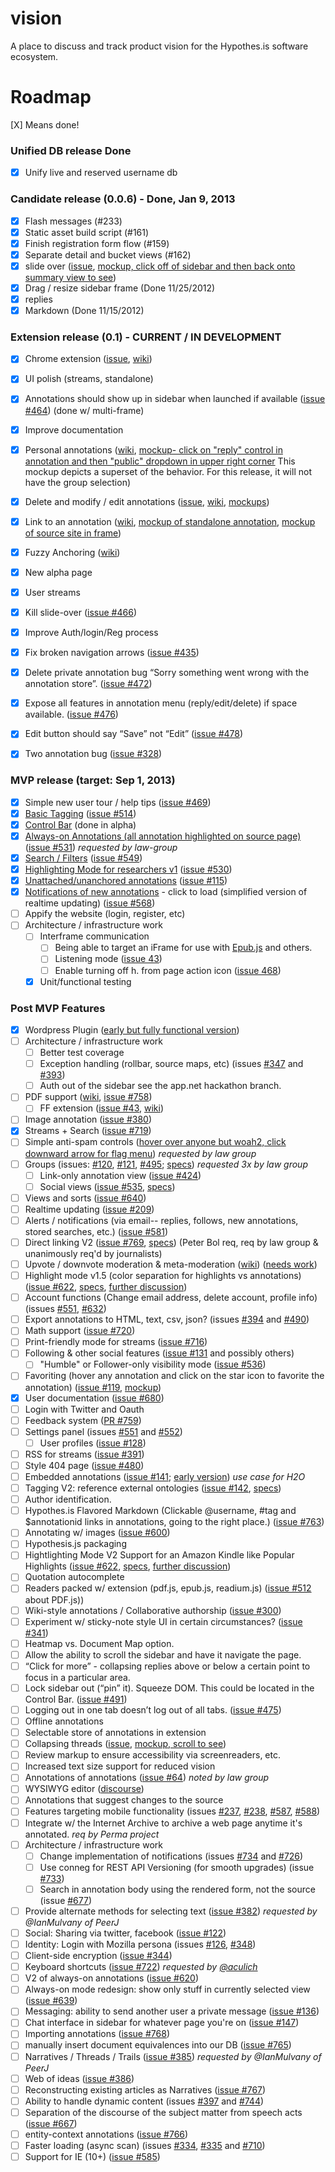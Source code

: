 vision
======

A place to discuss and track product vision for the Hypothes.is software ecosystem.

Roadmap
=======

[X] Means done!

### Unified DB release Done
- [X] Unify live and reserved username db

### Candidate release (0.0.6) - Done, Jan 9, 2013
- [X] Flash messages (#233)
- [X] Static asset build script (#161)
- [X] Finish registration form flow (#159)
- [X] Separate detail and bucket views (#162)
- [X] slide over ([issue](https://github.com/hypothesis/h/issues/150), [mockup, click off of sidebar and then back onto summary view to see](http://jtremback.github.com/fakebarDos/build-cea4d78/index.html))
- [X] Drag / resize sidebar frame (Done 11/25/2012)
- [X] replies
- [X] Markdown (Done 11/15/2012)

### Extension release (0.1) - CURRENT / IN DEVELOPMENT
- [X] Chrome extension ([issue](https://github.com/hypothesis/h/issues/43), [wiki](Browser-extension))
- [X] UI polish (streams, standalone)
- [X] Annotations should show up in sidebar when launched if available ([issue #464](https://github.com/hypothesis/h/issues/464)) (done w/ multi-frame)
- [X] Improve documentation
- [X] Personal annotations ([wiki](visibility), [mockup- click on "reply" control in annotation and then "public" dropdown in upper right corner](http://jtremback.github.com/fakebarDos/build-cea4d78/index.html) This mockup depicts a superset of the behavior. For this release, it will not have the group selection)
- [X] Delete and modify / edit annotations ([issue](https://github.com/hypothesis/h/issues/213), [wiki](Deletion-and-Editing), [mockups](http://jtremback.github.com/fakebarDos/build-82150b4/index.html))
- [X] Link to an annotation ([wiki](Linking-to-an-annotation), [mockup of standalone annotation](http://jtremback.github.com/standalone/build-a8213d8/index.html), [mockup of source site in frame](http://jtremback.github.com/hypotheFrame/build-7881d1e/index.html))
- [X] Fuzzy Anchoring ([wiki](fuzzy-anchoring))
- [X] New alpha page
- [X] User streams
- [X] Kill slide-over ([issue #466](https://github.com/hypothesis/h/issues/466))
- [X] Improve Auth/login/Reg process
- [X] Fix broken navigation arrows ([issue #435](https://github.com/hypothesis/h/issues/435))
- [X] Delete private annotation bug “Sorry something went wrong with the annotation store”.  ([issue #472](https://github.com/hypothesis/h/issues/472))
- [X] Expose all features in annotation menu (reply/edit/delete) if space available. ([issue #476](https://github.com/hypothesis/h/issues/476))
- [X] Edit button should say “Save” not “Edit” ([issue #478](https://github.com/hypothesis/h/issues/478))
- [X] Two annotation bug ([issue #328](https://github.com/hypothesis/h/issues/328))


### MVP release (target: Sep 1, 2013)
- [X] Simple new user tour / help tips ([issue #469](https://github.com/hypothesis/h/issues/469))
- [X] [Basic Tagging](https://docs.google.com/document/d/1hdoxJZMxf2MCwT5IwuHvrkJ3s9qXCvtJx6oEP4QB5IE/edit?usp=sharing) ([issue #514](https://github.com/hypothesis/h/issues/514))
- [X] [Control Bar](https://docs.google.com/document/d/1meXJaS1OdkrvC4-veCE4w5o9O9pP0tHO-7PsIzHTCt0/edit?usp=sharing) (done in alpha)
- [X] [Always-on Annotations (all annotation highlighted on source page)](https://docs.google.com/document/d/12dqspVLnvrLSBt0-YchjsEPt7F_84C5VeT3cMh7ebjM/edit?usp=sharing)  ([issue #531](https://github.com/hypothesis/h/issues/531)) _requested by law-group_
- [X] [Search / Filters](https://docs.google.com/document/d/1mLxjZWAd-G35_DagYv9RcpMBoXUnoXBSQjZh8eodbJQ/edit?usp=sharing) ([issue #549](https://github.com/hypothesis/h/issues/549))
- [X] [Highlighting Mode for researchers v1](https://docs.google.com/document/d/1QSKY_Lc5et4F0pwu0d4AttxIME_E4rjaCHzuwQIgiyc/edit?usp=sharing) ([issue #530](https://github.com/hypothesis/h/issues/530))
- [X] [Unattached/unanchored annotations](https://docs.google.com/document/d/1KG6AoTPzI4_r3K996ggqR18qi_jdoogBjLpU9ytDEjQ/edit?usp=sharing) ([issue #115](https://github.com/hypothesis/h/issues/115))
- [X] [Notifications of new annotations](https://docs.google.com/a/hypothes.is/document/d/1gD38gLJB7uxf2NZDqbuxUF1gRzHpqLhxkqNf5IVn8As) - click to load (simplified version of realtime updating) ([issue #568](https://github.com/hypothesis/h/issues/568))
- [ ] Appify the website (login, register, etc)
- [ ] Architecture / infrastructure work
    - [ ] Interframe communication
        - [ ] Being able to target an iFrame for use with [Epub.js](https://github.com/fchasen/epub.js) and others.
        - [ ] Listening mode ([issue 43](https://github.com/hypothesis/h/issues/43))
        - [ ] Enable turning off h. from page action icon ([issue 468](https://github.com/hypothesis/h/issues/468))
    - [X] Unit/functional testing

### Post MVP Features
- [X] Wordpress Plugin ([early but fully functional version](http://wordpress.org/plugins/hypothesis/))
- [ ] Architecture / infrastructure work
    - [ ] Better test coverage
    - [ ] Exception handling (rollbar, source maps, etc) (issues [#347](https://github.com/hypothesis/h/issues/347) and [#393](https://github.com/hypothesis/h/issues/393))
    - [ ] Auth out of the sidebar see the app.net hackathon branch.
- [ ] PDF support ([wiki](PDF), [issue #758](https://github.com/hypothesis/h/issues/758))
    - [ ] FF extension ([issue #43](https://github.com/hypothesis/h/issues/43), [wiki](Browser-extension))
- [ ] Image annotation ([issue #380](https://github.com/hypothesis/h/issues/380))
- [X] Streams + Search ([issue #719](https://github.com/hypothesis/h/issues/719))
- [ ] Simple anti-spam controls ([hover over anyone but woah2, click downward arrow for flag menu](http://jtremback.github.com/fakebarDos/build-82150b4/index.html)) _requested by law group_
- [ ] Groups (issues: [#120](https://github.com/hypothesis/h/issues/120), [#121](https://github.com/hypothesis/h/issues/120), [#495](https://github.com/hypothesis/h/issues/495); [specs](https://docs.google.com/document/d/17HDaujAt5P9o5x2Yinr8jL_tZS_3Zd36VBYbpPz-bkM/edit?usp=sharing))   _requested 3x by law group_
    - [ ] Link-only annotation view ([issue #424](https://github.com/hypothesis/h/issues/424))
    - [ ] Social views ([issue #535](https://github.com/hypothesis/h/issues/535), [specs](https://docs.google.com/document/d/1bXRjm7rL8xlwsb-kXiRfxSeB8qLShSzmG1MP6cB7JI8/edit?usp=sharing))
- [ ] Views and sorts ([issue #640](https://github.com/hypothesis/h/issues/640))
- [ ] Realtime updating ([issue #209](https://github.com/hypothesis/h/issues/209))
- [ ] Alerts / notifications (via email-- replies, follows, new annotations, stored searches, etc.) ([issue 
#581](https://github.com/hypothesis/h/issues/581))
- [ ] Direct linking V2 ([issue #769](https://github.com/hypothesis/h/issues/769), [specs](https://docs.google.com/a/hypothes.is/document/d/1x9e7jX3Xor6kMpU0cqD0wV8Om8Mxa2VEvH3zGBPLx3c/edit)) (Peter Bol req, req by law group & unanimously req'd by journalists)
- [ ] Upvote / downvote moderation & meta-moderation ([wiki](Matching-Metamoderators)) ([needs work](http://jtremback.github.com/actStreamMock/build-1327dbf/index.html))
- [ ] Highlight mode v1.5 (color separation for highlights vs annotations) ([issue #622](https://github.com/hypothesis/h/issues/622), [specs](https://docs.google.com/document/d/1QSKY_Lc5et4F0pwu0d4AttxIME_E4rjaCHzuwQIgiyc/edit), [further discussion](https://docs.google.com/document/d/1kRVMVI1Pt2YdlDMfT3WESxa3rL7YqZj0xsHHG23GhHU/edit))
- [ ] Account functions (Change email address, delete account, profile info) (issues [#551](https://github.com/hypothesis/h/issues/551), [#632](https://github.com/hypothesis/h/issues/632))
- [ ] Export annotations to HTML, text, csv, json? (issues [#394](https://github.com/hypothesis/h/issues/394) and [#490](https://github.com/hypothesis/h/issues/490))
- [ ] Math support ([issue #720](https://github.com/hypothesis/h/issues/720))
- [ ] Print-friendly mode for streams ([issue #716](https://github.com/hypothesis/h/issues/716))
- [ ] Following & other social features ([issue #131](https://github.com/hypothesis/h/issues/131) and possibly others)
    - [ ] "Humble" or Follower-only visibility mode ([issue #536](https://github.com/hypothesis/h/issues/536))
- [ ] Favoriting (hover any annotation and click on the star icon to favorite the annotation) ([issue #119](https://github.com/hypothesis/h/issues/119), [mockup](http://jtremback.github.com/fakebarDos/build-82150b4/index.html))
- [X] User documentation ([issue #680](https://github.com/hypothesis/h/issues/680))
- [ ] Login with Twitter and Oauth
- [ ] Feedback system ([PR #759](https://github.com/hypothesis/h/pull/759))
- [ ] Settings panel (issues [#551](https://github.com/hypothesis/h/issues/551) and [#552](https://github.com/hypothesis/h/issues/552))
    - [ ] User profiles ([issue #128](https://github.com/hypothesis/h/issues/128))
- [ ] RSS for streams ([issue #391](https://github.com/hypothesis/h/issues/391))
- [ ] Style 404 page ([issue #480](https://github.com/hypothesis/h/issues/480))
- [ ] Embedded annotations ([issue #141](https://github.com/hypothesis/h/issues/141); [early version](http://hypothes.is/blog/embedded-annotations)) _use case for H2O_
- [ ] Tagging V2: reference external ontologies ([issue #142](https://github.com/hypothesis/h/issues/142), [specs](https://docs.google.com/document/d/1hdoxJZMxf2MCwT5IwuHvrkJ3s9qXCvtJx6oEP4QB5IE/edit))
- [ ] Author identification.
- [ ] Hypothes.is Flavored Markdown (Clickable @username, #tag and $annotationid links in annotations, going to the right place.) ([issue #763](https://github.com/hypothesis/h/issues/763))
- [ ] Annotating w/ images ([issue #600](https://github.com/hypothesis/h/issues/600))
- [ ] Hypothesis.js packaging
- [ ] Hightlighting Mode V2 Support for an Amazon Kindle like Popular Highlights ([issue #622](https://github.com/hypothesis/h/issues/622), [specs](https://docs.google.com/document/d/1QSKY_Lc5et4F0pwu0d4AttxIME_E4rjaCHzuwQIgiyc/edit), [further discussion](https://docs.google.com/document/d/1kRVMVI1Pt2YdlDMfT3WESxa3rL7YqZj0xsHHG23GhHU/edit))
- [ ] Quotation autocomplete
- [ ] Readers packed w/ extension (pdf.js, epub.js, readium.js) ([issue #512](https://github.com/hypothesis/h/issues/512) about PDF.js))
- [ ] Wiki-style annotations / Collaborative authorship ([issue #300](https://github.com/hypothesis/h/issues/300))
- [ ] Experiment w/ sticky-note style UI in certain circumstances? ([issue #341](https://github.com/hypothesis/h/issues/341))
- [ ] Heatmap vs. Document Map option.
- [ ] Allow the ability to scroll the sidebar and have it navigate the page.
- [ ] “Click for more” - collapsing replies above or below a certain point to focus in a particular area.
- [ ] Lock sidebar out (“pin” it).  Squeeze DOM.  This could be located in the Control Bar. ([issue #491](https://github.com/hypothesis/h/issues/491))
- [ ] Logging out in one tab doesn’t log out of all tabs. ([issue #475](https://github.com/hypothesis/h/issues/475))
- [ ] Offline annotations
- [ ] Selectable store of annotations in extension
- [ ] Collapsing threads ([issue](https://github.com/hypothesis/h/issues/188), [mockup, scroll to see](http://jtremback.github.com/fakebarUno/build-e7f7897/index.html))
- [ ] Review markup to ensure accessibility via screenreaders, etc.
- [ ] Increased text size support for reduced vision
- [ ] Annotations of annotations ([issue #64](https://github.com/hypothesis/h/issues/64)) _noted by law group_
- [ ] WYSIWYG editor ([discourse](https://github.com/discourse/discourse/blob/master/app/assets/javascripts/external/Markdown.Editor.js))
- [ ] Annotations that suggest changes to the source
- [ ] Features targeting mobile functionality (issues [#237](https://github.com/hypothesis/h/issues/237), [#238](https://github.com/hypothesis/h/issues/238), [#587](https://github.com/hypothesis/h/issues/587), [#588](https://github.com/hypothesis/h/issues/588))
- [ ] Integrate w/ the Internet Archive to archive a web page anytime it's annotated. _req by Perma project_
- [ ] Architecture / infrastructure work
    - [ ] Change implementation of notifications (issues [#734](https://github.com/hypothesis/h/issues/734) and [#726](https://github.com/hypothesis/h/issues/726))
    - [ ] Use conneg for REST API Versioning (for smooth upgrades) (issue [#733](https://github.com/hypothesis/h/issues/733))
    - [ ] Search in annotation body using the rendered form, not the source (issue [#677](https://github.com/hypothesis/h/issues/677))
- [ ] Provide alternate methods for selecting text ([issue #382](https://github.com/hypothesis/h/issues/382)) _requested by @IanMulvany of PeerJ_
- [ ] Social: Sharing via twitter, facebook ([issue #122](https://github.com/hypothesis/h/issues/122))
- [ ] Identity: Login with Mozilla persona (issues [#126](https://github.com/hypothesis/h/issues/126), [#348](https://github.com/hypothesis/h/issues/348))
- [ ] Client-side encryption ([issue #344](https://github.com/hypothesis/h/issues/344))
- [ ] Keyboard shortcuts ([issue #722](https://github.com/hypothesis/h/issues/722)) _requested by [@aculich](https://github.com/aculich)_
- [ ] V2 of always-on annotations ([issue #620](https://github.com/hypothesis/h/issues/620))
- [ ] Always-on mode redesign: show only stuff in currently selected view ([issue #639](https://github.com/hypothesis/h/issues/639))
- [ ] Messaging: ability to send another user a private message ([issue #136](https://github.com/hypothesis/h/issues/136))
- [ ] Chat interface in sidebar for whatever page you're on ([issue #147](https://github.com/hypothesis/h/issues/147))
- [ ] Importing annotations ([issue #768](https://github.com/hypothesis/h/issues/768))
- [ ] manually insert document equivalences into our DB ([issue #765](https://github.com/hypothesis/h/issues/765))
- [ ] Narratives / Threads / Trails ([issue #385](https://github.com/hypothesis/h/issues/385)) _requested by @IanMulvany of PeerJ_
- [ ] Web of ideas ([issue #386](https://github.com/hypothesis/h/issues/386))
- [ ] Reconstructing existing articles as Narratives ([issue #767](https://github.com/hypothesis/h/issues/767))
- [ ] Ability to handle dynamic content (issues [#397](https://github.com/hypothesis/h/issues/397) and [#744](https://github.com/hypothesis/h/issues/744))
- [ ] Separation of the discourse of the subject matter from speech acts ([issue #667](https://github.com/hypothesis/h/issues/667))
- [ ] entity-context annotations ([issue #766](https://github.com/hypothesis/h/issues/766]))
- [ ] Faster loading (async scan) (issues [#334](https://github.com/hypothesis/h/issues/334), [#335](https://github.com/hypothesis/h/issues/335) and [#710](https://github.com/hypothesis/h/issues/710))
- [ ] Support for IE (10+) ([issue #585](https://github.com/hypothesis/h/issues/585))
